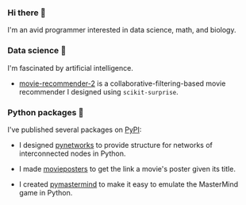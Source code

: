 ### Hi there 👋 

I'm an avid programmer interested in data science, math, and biology.

### Data science 🧪

I'm fascinated by artificial intelligence.

- [movie-recommender-2](https://github.com/thomasbreydo/movie-recommender-2) is a collaborative-filtering-based movie recommender I designed using `scikit-surprise`.


### Python packages 🐍

I've published several packages on [PyPI](https://pypi.org/user/tbreydo/):

- I designed [pynetworks](https://github.com/thomasbreydo/pynetworks) to provide structure for networks of interconnected nodes in Python.

- I made [movieposters](https://github.com/thomasbreydo/movieposters) to get the link a movie's poster given its title.

- I created [pymastermind](https://github.com/thomasbreydo/pymastermind) to make it easy to emulate the MasterMind game in Python.
